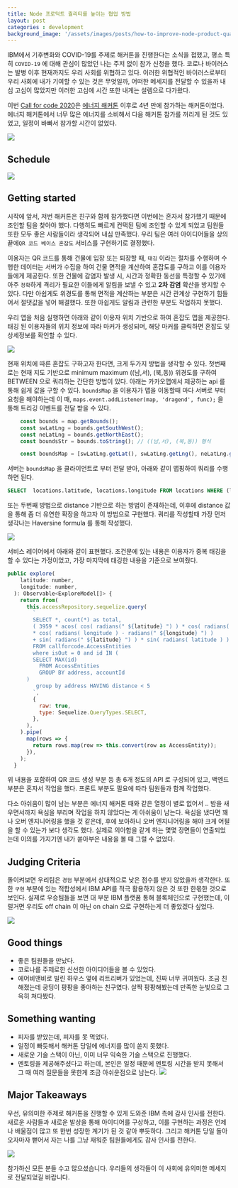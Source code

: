 ```yaml
---
title: Node 프로덕트 퀄리티를 높이는 협업 방법
layout: post
categories : development
background_image: '/assets/images/posts/how-to-improve-node-product-quality/tetris-same-thing.jpg'
---
```


IBM에서 기후변화와 COVID-19를 주제로 해커톤을 진행한다는 소식을 접했고, 평소 특히 `COVID-19` 에 대해 관심이 많았던 나는 주저 없이 참가 신청을 했다. 코로나 바이러스는 발병 이후 현재까지도 우리 사회를 위협하고 있다. 이러한 위협적인 바이러스로부터 우리 사회에 내가 기여할 수 있는 것은 무엇일까, 어떠한 메세지를 전달할 수 있을까 내심 고심이 많았지만 이러한 고심에 시간 또한 내게는 설렘으로 다가왔다.

이번 [Call for code 2020](https://developer.ibm.com/kr/callforcode/)은 [에너지 해커톤](https://blog.hax0r.info/2016-03-28/energy-hackathon-2016-in-seoul/) 이후로 4년 만에 참가하는 해커톤이었다. 
에너지 해커톤에서 너무 많은 에너지를 소비해서 다음 해커톤 참가를 꺼리게 된 것도 있었고, 일정이 바빠서 참가할 시간이 없었다.

![](/assets/images/posts/call-for-code-ibm/call-1.png)

## Schedule

![](/assets/images/posts/call-for-code-ibm/call-2.png)

## Getting started

시작에 앞서, 저번 해커톤은 친구와 함께 참가했다면 이번에는 혼자서 참가했기 때문에 조인할 팀을 찾아야 했다. 다행히도 빠르게 컨택된 팀에 조인할 수 있게 되었고 팀원들 또한 모두 좋은 사람들이라 생각되어 내심 만족했다. 우리 팀은 여러 아이디어들을 상의 끝에`QR 코드 베이스 혼잡도` 서비스를 구현하기로 결정했다.

이용자는 QR 코드를 통해 건물에 입장 또는 퇴장할 때, `태깅` 이라는 절차를 수행하며 수행한 데이터는 서버가 수집을 하여 건물 면적을 계산하여 혼잡도를 구하고 이를 이용자들에게 제공한다. 또한 건물에 감염자 발생 시, 시간과 정확한 동선을 특정할 수 있기에 아주 `정확`하게 격리가 필요한 이들에게 알림을 보낼 수 있고 **2차 감염** 확산을 방지할 수 있다. 다만 아쉽게도 위경도를 통해 면적을 계산하는 부분은 시간 관계상 구현하기 힘들어서 절댓값을 넣어 해결했다. 또한 아쉽게도 알림과 관련한 부분도 작업하지 못했다.

우리 앱을 처음 실행하면 아래와 같이 이용자 위치 기반으로 하여 혼잡도 맵을 제공한다.
태깅 된 이용자들의 위치 정보에 따라 마커가 생성되며, 해당 마커를 클릭하면 혼잡도 및 상세정보를 확인할 수 있다.

![](/assets/images/posts/call-for-code-ibm/call-3.png)

현재 위치에 따른 혼잡도 구하고자 한다면, 크게 두가지 방법을 생각할 수 있다. 첫번째로는 현재 지도 기반으로 minimum maximum ((남,서), (북,동)) 위경도를 구하여 BETWEEN 으로 쿼리하는 간단한 방법이 있다. 아래는 카카오맵에서 제공하는 api 를 통해 쉽게 값을 구할 수 있다. `boundsMap` 을 이용자가 맵을 이동할때 마다 서버로 부터 요청을 해야하는데 이 때, `maps.event.addListener(map, 'dragend', func);` 을 통해 트리깅 이벤트를 전달 받을 수 있다.

```javascript
    const bounds = map.getBounds();
    const swLatLng = bounds.getSouthWest(); 
    const neLatLng = bounds.getNorthEast(); 
    const boundsStr = bounds.toString(); // ((남,서), (북,동)) 형식

    const boundsMap = [swLatLng.getLat(), swLatLng.getLng(), neLatLng.getLat(), neLatLng.getLng()];
```

서버는 `boundsMap` 을 클라이언트로 부터 전달 받아, 아래와 같이 맵핑하여 쿼리를 수행하면 된다. 

```sql
SELECT  locations.latitude, locations.longitude FROM locations WHERE (latitude BETWEEN {minLat}  AND  {maxLat}) AND (longitude BETWEEN {minLon} AND {maxLon})'
```

또는 두번째 방법으로 distance 기반으로 하는 방법이 존재하는데, 이후에 distance 값을 통해 좀 더 유연한 확장을 하고자 이 방법으로 구현했다. 쿼리를 작성할때 가장 먼저 생각나는 Haversine formula 를 통해 작성했다.

![](/assets/images/posts/call-for-code-ibm/call-4.png)

서비스 레이어에서 아래와 같이 표현했다.
조건문에 있는 내용은 이용자가 중복 태깅을 할 수 있다는 가정이었고, 가장 마지막에 태깅한 내용을 기준으로 보여줬다.

```javascript
public explore(
    latitude: number,
    longitude: number,
  ): Observable<ExploreModel[]> {
    return from(
      this.accessRepository.sequelize.query(
        `
        SELECT *, count(*) as total,
        ( 3959 * acos( cos( radians(" ${latitude} ") ) * cos( radians( latitude ) ) 
        * cos( radians( longitude ) - radians(" ${longitude} ") ) 
        + sin( radians(" ${latitude} ") ) * sin( radians( latitude ) ) ) ) AS distance
        FROM callforcode.AccessEntities
        where isOut = 0 and id IN (
        SELECT MAX(id)
          FROM AccessEntities
          GROUP BY address, accountId
      )
         group by address HAVING distance < 5
        `,
        {
          raw: true,
          type: Sequelize.QueryTypes.SELECT,
        },
      ),
    ).pipe(
      map(rows => {
        return rows.map(row => this.convert(row as AccessEntity));
      }),
    );
  }
```

위 내용을 포함하여 QR 코드 생성 부분 등 총 6개 정도의 API 로 구성되어 있고, 백엔드 부분은 혼자서 작업을 했다. 프론트 부분도 필요에 따라 팀원들과 함께 작업했다.

다소 아쉬움이 많이 남는 부분은 에너지 해커톤 때와 같은 열정이 별로 없어서 .. 밤을 새우면서까지 욕심을 부리며 작업을 하지 않았다는 게 아쉬움이 남는다. 욕심을 냈다면 꽤나 오버 엔지니어링을 했을 것 같은데, 후에 보아하니 오버 엔지니어링을 해야 크게 어필을 할 수 있는가 보다 생각도 했다. 실제로 의아함을 같게 하는 몇몇 장면들이 연출되었는데 이의를 가지기엔 내가 쏟아부은 내용을 볼 때 그럴 수 없었다.


## Judging Criteria

돌이켜보면 우리팀은 `경험` 부분에서 상대적으로 낮은 점수를 받지 않았을까 생각한다.
또한 `구현` 부분에 있는 적합성에서 IBM API를 적극 활용하지 않은 것 또한 한몫한 것으로 보인다. 실제로 우승팀들을 보면 대 부분 IBM 플랫폼 통해 블록체인으로 구현했는데, 이럴거면 우리도 off chain 이 아닌 on chain 으로 구현하는게 더 좋았겠다 싶었다.

![](/assets/images/posts/call-for-code-ibm/call-5.png)

## Good things

- 좋은 팀원들을 만났다.
- 코로나를 주제로한 신선한 아이디어들을 볼 수 있었다.
- 에어비앤비로 빌린 하우스 옆에 리트리버가 있었는데, 진짜 너무 귀여웠다. 조금 친해졌는데 궁딩이 팡팡을 좋아하는 친구였다. 살짝 팡팡해봤는데 만족한 눈빛으로 그윽히 쳐다봤다.

## Something wanting

- 피자를 받았는데, 피자를 못 먹었다.
- 일정이 빠듯해서 해커톤 당일에 에너지를 많이 쏟지 못했다.
- 새로운 기술 스택이 아닌, 이미 너무 익숙한 기술 스택으로 진행했다.
- 멘토링을 제공해주셨다고 하는데, 본인은 일정 때문에 멘토링 시간을 받지 못해서 그 때 여러 질문들을 못한게 조금 아쉬운점으로 남는다.
![](/assets/images/posts/call-for-code-ibm/call-6.png)


## Major Takeaways

우선, 유의미한 주제로 해커톤을 진행할 수 있게 도와준 IBM 측에 감사 인사를 전한다.
새로운 사람들과 새로운 발상을 통해 아이디어를 구상하고, 이를 구현하는 과정은 언제나 배울점이 많고 또 한번 성장한 계기가 된 것 같아 뿌듯하다. 그리고 해커톤 당일 돌아오자마자 뻗어서 자는 나를 그냥 재워준 팀원들에게도 감사 인사를 전한다.  

![](/assets/images/posts/call-for-code-ibm/call-7.png)

참가하신 모든 분들 수고 많으셨습니다.
우리들의 생각들이 이 사회에 유의미한 메세지로 전달되었길 바랍니다.

